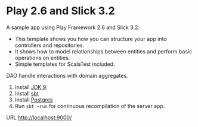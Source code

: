 Play 2.6 and Slick 3.2
==================

A sample app using Play Framework 2.6 and Slick 3.2.

* This template shows you how you can structure your app into controllers and repositories.
* It shows how to model relationships between entities and perform basic operations on entities.
* Simple templates for ScalaTest included.

DAO handle interactions with domain aggregates.


1. Install [JDK 9](http://www.oracle.com/technetwork/java/javase/downloads/index.html).
2. Install [sbt](http://www.scala-sbt.org/download.html)
3. Install [Postgres](https://www.postgresql.org/download/)
3. Run `sbt ~run` for continuous recompilation of the server app.

URL [http://localhost:9000/](http://localhost:9000/)
